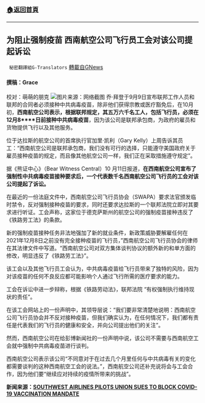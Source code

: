 ###  [:house:返回首頁](https://github.com/ourhimalayas/txt)
---


## 为阻止强制疫苗 西南航空公司飞行员工会对该公司提起诉讼
` 秘密翻譯組G-Translators` [轉載自GNews](https://gnews.org/zh-hans/1586400/)

#### 撰稿：Grace
校对：萌萌的朋克
![](https://assets.gnews.org/wp-content/uploads/2021/10/2-37.jpg)图片来源：网络截图
乔·拜登于9月9日宣布联邦工作人员和联邦的合同者必须接种中共病毒疫苗，除非他们获得宗教或医疗豁免后，在10月初，**西南航空公司表示，根据联邦规定，其五万六千名工人，包括飞行员，必须在****12****月8****日前接种中共病毒疫苗**，因为该公司是联邦承包商，为政府的雇员和货物提供飞行以及其他服务。

位于达拉斯的航空公司的首席执行官加里·凯利（Gary Kelly）上周告诉其员工：“西南航空公司是联邦承包商，我们没有可行的选择，只能遵守美国政府关于雇员接种疫苗的规定，而且像其他航空公司一样，我们正在采取措施遵守规定”。

据《熊证中心》（Bear Witness Central）10 月11日报道，**在西南航空公司宣布了强制性中共病毒疫苗接种要求后，一个代表数千名西南航空公司飞行员的工会对该公司提起了诉讼。**

在最近的一份法庭文件中，西南航空公司飞行员协会（SWAPA）要求法官颁发临时禁令，反对强制接种疫苗的要求，同时还要求达拉斯的一个联邦法院立即对其要求进行听证。工会声称，这家位于德克萨斯州的航空公司的强制疫苗接种违反了《铁路劳工法》的条款。

新的强制疫苗接种任务非法地强加了新的就业条件，新政策威胁要解雇任何在2021年12月8日之前没有完全接种疫苗的飞行员，”西南航空公司飞行员协会的律师在其法律文件中写道。“西南航空公司对双方集体谈判协议的额外新的和单方面的修改，明显违反了《铁路劳工法》”。

该工会以及其他飞行员工会认为，中共病毒疫苗给飞行员带来了独特的风险，因为对该疫苗的任何不良反应都可能影响个人通过飞行所需的医疗要求的能力。

工会在诉讼中进一步辩称，根据《铁路劳动法》，联邦法院 “有权强制执行维持现状的责任”。

在该工会网站上的一份声明中，其领导层说：“我们要非常清楚地说明：西南航空公司飞行员协会并不反对接种疫苗，但我们确实认为，在任何情况下，我们都有责任是代表我们的飞行员的健康和安全，并向公司提出他们的关注”。

然而，西南航空公司在给彭博新闻社的一份声明中说，该公司不需要与西南航空工会就中强制中共病毒疫苗进行谈判。

西南航空公司表示该公司“不同意对于在过去几个月里任何与中共病毒有关的变化都需要谈判的这种西南航空工会的说法。”，西南航空公司还补充说将会与工会合作，因为他们要“继续应对持续的疫情所带来的挑战”。

**新闻来源：**[**SOUTHWEST AIRLINES PILOTS UNION SUES TO BLOCK COVID-19 VACCINATION MANDATE**](https://bwcentral.org/2021/10/southwest-airlines-pilots-union-sues-to-block-covid-19-vaccination-mandate/)
